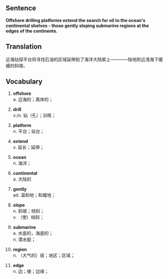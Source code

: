 ## Sentence

**Offshore drilling platforms extend the search for oil to the ocean's continental shelves - those gently sloping submarine regions at the edges of the continents.**

## Translation

近海钻探平台将寻找石油的区域延伸到了海洋大陆架上————陆地附近浅海下缓缓的斜坡。     


## Vocabulary     

1. **offshore**     
a. 近海的；离岸的；       

2. **drill**       
v./n. 钻（孔）；训练；      

3. **platform**       
n. 平台；站台；        

4. **extend**         
v. 延长；延伸；      

5. **ocean**         
n. 海洋；      

6. **continental**      
a. 大陆的       

7. **gently**       
ad. 温和地；和缓地；        

8. **slope**        
n. 斜坡；倾斜；       
v. （使）倾斜；       

9. **submarine**       
a. 水底的，海底的；     
n. 潜水艇；      

10. **region**     
n. （大气的）层；地区；区域；      

11. **edge**      
n. 边；棱；边缘；        

